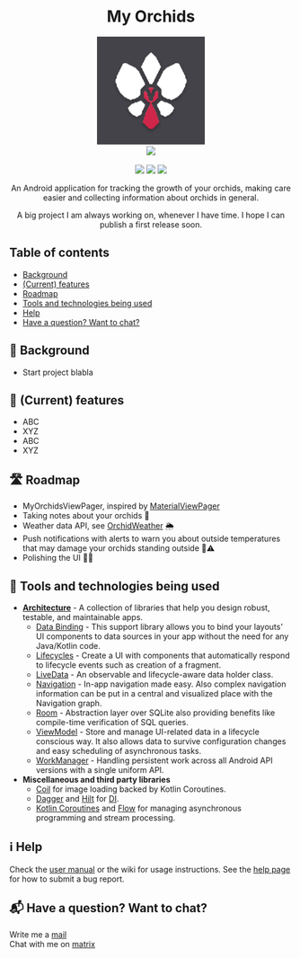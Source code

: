 <h1 align="center">My Orchids</h1>
<p align="center">
    <img alt="MyOrchids" src="myorchids_logo.jpg"/>
    <br>
    <!-- This and other base64 flags are available at https://www.phoca.cz/cssflags/ -->
    <a href="https://github.com/PatrickTheDev/MyOrchids/blob/main/.github/README_de.md">
        <img height="20px" src="https://img.shields.io/badge/DE-flag.svg?color=555555&style=flat&logo=data:image/svg+xml;base64,PHN2ZyB3aWR0aD0iMTAwMCIgeG1sbnM9Imh0dHA6Ly93d3cudzMub3JnLzIwMDAvc3ZnIiBoZWlnaHQ9IjYwMCIgdmlld0JveD0iMCAwIDUgMyI+DQo8cGF0aCBkPSJtMCwwaDV2M2gtNXoiLz4NCjxwYXRoIGZpbGw9IiNkMDAiIGQ9Im0wLDFoNXYyaC01eiIvPg0KPHBhdGggZmlsbD0iI2ZmY2UwMCIgZD0ibTAsMmg1djFoLTV6Ii8+DQo8L3N2Zz4NCg==">
    </a>
</p>

<p align="center">
    <!-- This and other shields are available at https://shields.io/ -->
    <img src="https://img.shields.io/badge/OS-Android-green?style=flat&logo=android"/>
    <img src="https://img.shields.io/badge/API-21%2B-brightgreen.svg?style=flat"/>
    <a href="https://matrix.to/#/@patrickthedev:matrix.org">
        <img src="https://img.shields.io/badge/Chat%20on-matrix-03b381">
    </a>
</p>

<p align="center">An Android application for tracking the growth of your orchids, making care easier and collecting information about orchids in general.</p>
<p align="center">A big project I am always working on, whenever I have time. I hope I can publish a first release soon.</p>

## Table of contents
<!--ts-->
* [Background](#-background)
* [(Current) features](#-current-features)
* [Roadmap](#-roadmap)
* [Tools and technologies being used](#-tools-and-technologies-being-used)
* [Help](#-help)
* [Have a question? Want to chat?](#-have-a-question-want-to-chat)
<!--te-->

## 📜 Background
- Start project blabla

## 🎯 (Current) features
- ABC
- XYZ
- ABC
- XYZ

## 🛣 Roadmap
- MyOrchidsViewPager, inspired by [MaterialViewPager](https://github.com/florent37/MaterialViewPager)
- Taking notes about your orchids 📝
- Weather data API, see [OrchidWeather](https://github.com/PatrickTheDev/OrchidWeather) 🌦
- Push notifications with alerts to warn you about outside temperatures that may damage your orchids standing outside 🥶⚠️
- Polishing the UI 💅✨

## 🧰 Tools and technologies being used
- [**Architecture**][0] - A collection of libraries that help you design robust, testable, and maintainable apps.
  - [Data Binding][1] - This support library allows you to bind your layouts' UI components to data sources in your app without the need for any Java/Kotlin code.
  - [Lifecycles][2] - Create a UI with components that automatically respond to lifecycle events such as creation of a fragment.
  - [LiveData][3] - An observable and lifecycle-aware data holder class.
  - [Navigation][4] - In-app navigation made easy. Also complex navigation information can be put in a central and visualized place with the Navigation graph.
  - [Room][5] - Abstraction layer over SQLite also providing benefits like compile-time verification of SQL queries.
  - [ViewModel][6] - Store and manage UI-related data in a lifecycle conscious way. It also allows data to survive configuration changes and easy scheduling of asynchronous tasks.
  - [WorkManager][7] - Handling persistent work across all Android API versions with a single uniform API.
- **Miscellaneous and third party libraries**
  - [Coil][8] for image loading backed by Kotlin Coroutines.
  - [Dagger][9] and [Hilt][10] for [DI][11].
  - [Kotlin Coroutines][12] and [Flow][13] for managing asynchronous programming and stream processing.

## ℹ️ Help
Check the [user manual]() or the wiki for usage instructions. 
See the [help page]() for how to submit a bug report.

## 📬 Have a question? Want to chat?
Write me a [mail](mailto:patrickpaul@posteo.de)
</br>
Chat with me on [matrix](https://matrix.to/#/@patrickthedev:matrix.org)

[0]: https://developer.android.com/topic/architecture
[1]: https://developer.android.com/topic/libraries/data-binding/
[2]: https://developer.android.com/topic/libraries/architecture/lifecycle
[3]: https://developer.android.com/topic/libraries/architecture/livedata
[4]: https://developer.android.com/guide/navigation
[5]: https://developer.android.com/training/data-storage/room
[6]: https://developer.android.com/topic/libraries/architecture/viewmodel
[7]: https://developer.android.com/topic/libraries/architecture/workmanager
[8]: https://github.com/coil-kt/coil
[9]: https://dagger.dev/dev-guide/
[10]: https://dagger.dev/hilt/
[11]: https://developer.android.com/training/dependency-injection
[12]: https://kotlinlang.org/docs/coroutines-overview.html
[13]: https://kotlinlang.org/docs/flow.html
